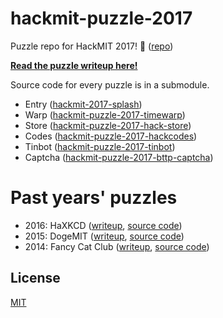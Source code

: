 # hackmit-puzzle-2017

Puzzle repo for HackMIT 2017! :car: ([repo][2017-repo])

**[Read the puzzle writeup here!][2017-write]**

Source code for every puzzle is in a submodule.

- Entry ([hackmit-2017-splash][splash])
- Warp ([hackmit-puzzle-2017-timewarp][warp])
- Store ([hackmit-puzzle-2017-hack-store][store])
- Codes ([hackmit-puzzle-2017-hackcodes][codes])
- Tinbot ([hackmit-puzzle-2017-tinbot][tinbot])
- Captcha ([hackmit-puzzle-2017-bttp-captcha][captcha])

# Past years' puzzles

- 2016: HaXKCD ([writeup][2016-write], [source code][2016-repo])
- 2015: DogeMIT ([writeup][2015-write], [source code][2015-repo])
- 2014: Fancy Cat Club ([writeup][2014-write], [source code][2014-repo])

## License

[MIT][license]

[license]: https://opensource.org/licenses/MIT
[splash]: https://github.com/techx/hackmit-splash-2017/tree/master
[warp]: https://github.com/techx/hackmit-puzzle-2017-timewarp
[store]: https://github.com/techx/hackmit-puzzle-2017-hack-store
[codes]: https://github.com/techx/hackmit-puzzle-2017-hackcodes
[tinbot]: https://github.com/techx/hackmit-puzzle-2017-tinbot
[captcha]: https://github.com/techx/hackmit-puzzle-2017-bttp-captcha
[2017-repo]: https://github.com/techx/hackmit-puzzle-2017
[2017-write]: https://medium.com/hackmit-stories/time-traveling-in-the-puzzlelorean-the-hackmit-2017-puzzle-guide-40ee4fe797f1
[2016-repo]: https://github.com/techx/hackmit-puzzle-2016
[2016-write]: https://medium.com/hackmit-stories/the-hackmit-2016-puzzle-3b7f9c97455b
[2015-repo]: https://github.com/techx/hackmit-puzzle-2015
[2015-write]: https://medium.com/hackmit-stories/such-confuse-hackmit-puzzle-guide-2015-1-4-49dc960f0321
[2014-repo]: https://github.com/techx/hackmit-puzzle-2014
[2014-write]: https://medium.com/@kt_seagull/joining-the-fancycat-club-hackmit-14-puzzle-guide-6f4ebef5b69
